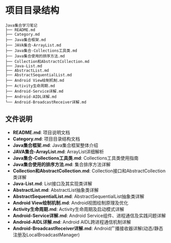 # 项目目录结构

```
Java集合学习笔记
├── README.md
├── Category.md
├── Java集合框架.md
├── JAVA集合-ArrayList.md
├── Java集合-Collections工具类.md
├── Java集合使用的排序方法.md
├── Collection和AbstractCollection.md
├── Java-List.md
├── AbstractList.md
├── AbstractSequentialList.md
├── Android View绘制机制.md
├── Activity生命周期.md
├── Android-Service详解.md
├── Android-AIDL详解.md
└── Android-BroadcastReceiver详解.md
```

## 文件说明

- **README.md**: 项目说明文档
- **Category.md**: 项目目录结构文档
- **Java集合框架.md**: Java集合框架整体介绍
- **JAVA集合-ArrayList.md**: ArrayList详细解析
- **Java集合-Collections工具类.md**: Collections工具类使用指南
- **Java集合使用的排序方法.md**: 集合排序方法详解
- **Collection和AbstractCollection.md**: Collection接口和AbstractCollection类详解
- **Java-List.md**: List接口及其实现类详解
- **AbstractList.md**: AbstractList抽象类详解
- **AbstractSequentialList.md**: AbstractSequentialList抽象类详解
- **Android View绘制机制.md**: Android视图绘制原理及优化
- **Activity生命周期.md**: Activity生命周期及启动模式详解
- **Android-Service详解.md**: Android Service组件、进程通信及实践问题详解
- **Android-AIDL详解.md**: Android AIDL跨进程通信机制详解
- **Android-BroadcastReceiver详解.md**: Android广播接收器详解(动态/静态注册及LocalBroadcastManager)
